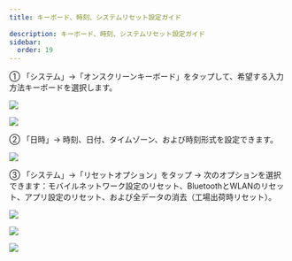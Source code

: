 ```yaml
---  
title: キーボード、時刻、システムリセット設定ガイド  
  
description: キーボード、時刻、システムリセット設定ガイド  
sidebar:  
  order: 19  
---  
```

  
① 「システム」→「オンスクリーンキーボード」をタップして、希望する入力方法キーボードを選択します。  
  
![](public/images/air3/jp/keyboard-time-reset-1.png)  
  
  
![](public/images/air3/jp/keyboard-time-reset-2.png)  
  
  
② 「日時」→ 時刻、日付、タイムゾーン、および時刻形式を設定できます。  
  
  
![](public/images/air3/jp/keyboard-time-reset-3.png)  
  
  
③ 「システム」→「リセットオプション」をタップ → 次のオプションを選択できます：モバイルネットワーク設定のリセット、BluetoothとWLANのリセット、アプリ設定のリセット、および全データの消去（工場出荷時リセット）。  
  
  
![](public/images/air3/jp/keyboard-time-reset-4.png)  
  
  
![](public/images/air3/jp/keyboard-time-reset-5.png)  
  
  
![](public/images/air3/jp/keyboard-time-reset-6.png)
